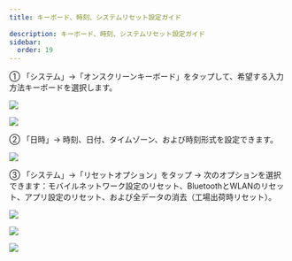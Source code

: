 ```yaml
---  
title: キーボード、時刻、システムリセット設定ガイド  
  
description: キーボード、時刻、システムリセット設定ガイド  
sidebar:  
  order: 19  
---  
```

  
① 「システム」→「オンスクリーンキーボード」をタップして、希望する入力方法キーボードを選択します。  
  
![](public/images/air3/jp/keyboard-time-reset-1.png)  
  
  
![](public/images/air3/jp/keyboard-time-reset-2.png)  
  
  
② 「日時」→ 時刻、日付、タイムゾーン、および時刻形式を設定できます。  
  
  
![](public/images/air3/jp/keyboard-time-reset-3.png)  
  
  
③ 「システム」→「リセットオプション」をタップ → 次のオプションを選択できます：モバイルネットワーク設定のリセット、BluetoothとWLANのリセット、アプリ設定のリセット、および全データの消去（工場出荷時リセット）。  
  
  
![](public/images/air3/jp/keyboard-time-reset-4.png)  
  
  
![](public/images/air3/jp/keyboard-time-reset-5.png)  
  
  
![](public/images/air3/jp/keyboard-time-reset-6.png)
